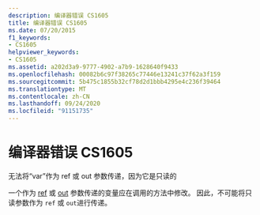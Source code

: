 ```yaml
---
description: 编译器错误 CS1605
title: 编译器错误 CS1605
ms.date: 07/20/2015
f1_keywords:
- CS1605
helpviewer_keywords:
- CS1605
ms.assetid: a202d3a9-9777-4902-a7b9-1628640f9433
ms.openlocfilehash: 00082b6c97f38265c77446e13241c37f62a3f159
ms.sourcegitcommit: 5b475c1855b32cf78d2d1bbb4295e4c236f39464
ms.translationtype: MT
ms.contentlocale: zh-CN
ms.lasthandoff: 09/24/2020
ms.locfileid: "91151735"
---
```

# <a name="compiler-error-cs1605"></a>编译器错误 CS1605

无法将“var”作为 ref 或 out 参数传递，因为它是只读的  
  
 一个作为 [ref](../language-reference/keywords/ref.md) 或 [out](../language-reference/keywords/out-parameter-modifier.md) 参数传递的变量应在调用的方法中修改。 因此，不可能将只读参数作为 `ref` 或 `out`进行传递。
